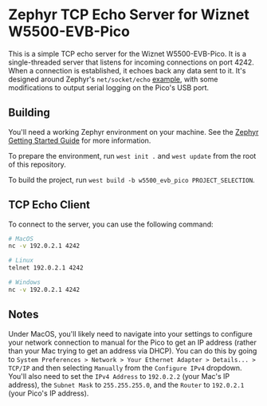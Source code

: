 # Zephyr TCP Echo Server for Wiznet W5500-EVB-Pico

This is a simple TCP echo server for the Wiznet W5500-EVB-Pico. It is a single-threaded server that listens for incoming connections on port 4242. When a connection is established, it echoes back any data sent to it. It's designed around Zephyr's `net/socket/echo` [example](https://github.com/zephyrproject-rtos/zephyr/tree/main/samples/net/sockets/echo), with some modifications to output serial logging on the Pico's USB port.

## Building

You'll need a working Zephyr environment on your machine. See the [Zephyr Getting Started Guide](https://docs.zephyrproject.org/latest/getting_started/index.html) for more information.

To prepare the environment, run `west init .` and `west update` from the root of this repository.

To build the project, run `west build -b w5500_evb_pico PROJECT_SELECTION`.

## TCP Echo Client

To connect to the server, you can use the following command:

```bash
# MacOS
nc -v 192.0.2.1 4242

# Linux
telnet 192.0.2.1 4242

# Windows
nc -v 192.0.2.1 4242
```

## Notes

Under MacOS, you'll likely need to navigate into your settings to configure your network connection to manual for the Pico to get an IP address (rather than your Mac trying to get an address via DHCP). You can do this by going to `System Preferences > Network > Your Ethernet Adapter > Details... > TCP/IP` and then selecting `Manually` from the `Configure IPv4` dropdown. You'll also need to set the `IPv4 Address` to `192.0.2.2` (your Mac's IP address), the `Subnet Mask` to `255.255.255.0`, and the `Router` to `192.0.2.1` (your Pico's IP address).
